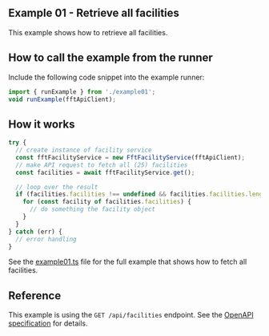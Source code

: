 ## Example 01 - Retrieve all facilities

This example shows how to retrieve all facilities.

## How to call the example from the runner

Include the following code snippet into the example runner:

```typescript
import { runExample } from './example01';
void runExample(fftApiClient);
```

## How it works

```typescript
try {
  // create instance of facility service
  const fftFacilityService = new FftFacilityService(fftApiClient);
  // make API request to fetch all (25) facilities
  const facilities = await fftFacilityService.get();

  // loop over the result
  if (facilities.facilities !== undefined && facilities.facilities.length > 0) {
    for (const facility of facilities.facilities) {
      // do something the facility object
    }
  }
} catch (err) {
  // error handling
}
```

See the [example01.ts](./src/example01.ts) file for the full example that shows how to fetch all facilities.

## Reference

This example is using the `GET /api/facilities` endpoint. See the [OpenAPI specification](https://fulfillmenttools.github.io/api-reference-ui/#/Core%20-%20Facilities/getAllFacilities) for details.
